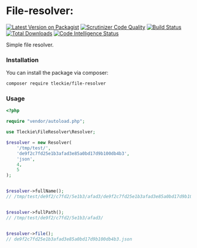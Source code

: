 # File-resolver:
[![Latest Version on Packagist](https://img.shields.io/packagist/v/tleckie/file-resolver.svg?style=flat-square)](https://packagist.org/packages/tleckie/file-resolver)
[![Scrutinizer Code Quality](https://scrutinizer-ci.com/g/teodoroleckie/file-resolver/badges/quality-score.png?b=main)](https://scrutinizer-ci.com/g/teodoroleckie/file-resolver/?branch=main)
[![Build Status](https://scrutinizer-ci.com/g/teodoroleckie/file-resolver/badges/build.png?b=main)](https://scrutinizer-ci.com/g/teodoroleckie/file-resolver/build-status/main)
[![Total Downloads](https://img.shields.io/packagist/dt/tleckie/file-resolver.svg?style=flat-square)](https://packagist.org/packages/tleckie/file-resolver)
[![Code Intelligence Status](https://scrutinizer-ci.com/g/teodoroleckie/file-resolver/badges/code-intelligence.svg?b=main)](https://scrutinizer-ci.com/code-intelligence)

Simple file resolver.   

### Installation

You can install the package via composer:

```bash
composer require tleckie/file-resolver
```

### Usage


```php
<?php

require "vendor/autoload.php";

use Tleckie\FileResolver\Resolver;

$resolver = new Resolver(
    '/tmp/test/',
    'de9f2c7fd25e1b3afad3e85a0bd17d9b100db4b3',
    'json',
    4,
    5
);


$resolver->fullName();
// /tmp/test/de9f2/c7fd2/5e1b3/afad3/de9f2c7fd25e1b3afad3e85a0bd17d9b100db4b3.json


$resolver->fullPath();
// /tmp/test/de9f2/c7fd2/5e1b3/afad3/


$resolver->file();
// de9f2c7fd25e1b3afad3e85a0bd17d9b100db4b3.json
```